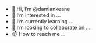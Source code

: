 - 👋 Hi, I’m @damiankeane
- 👀 I’m interested in ...
- 🌱 I’m currently learning ...
- 💞️ I’m looking to collaborate on ...
- 📫 How to reach me ...

<!---
damiankeane/damiankeane is a ✨ special ✨ repository because its `README.md` (this file) appears on your GitHub profile.
You can click the Preview link to take a look at your changes.
--->
